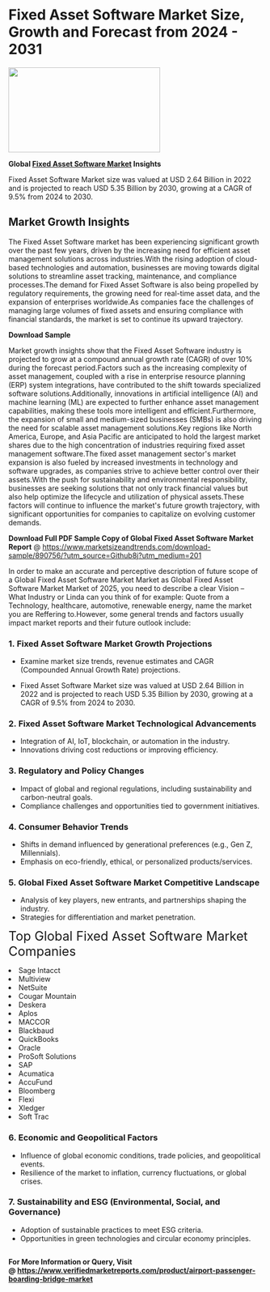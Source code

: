 <H1>Fixed Asset Software Market Size, Growth and Forecast from 2024 - 2031</H1><img class="aligncenter size-medium wp-image-584254" src="https://thirdeyenews.in/wp-content/uploads/2024/09/Global-Market-Research-300x168.jpeg" alt="" width="300" height="168" /><p><strong>Global&nbsp;<a href="https://www.marketsizeandtrends.com/download-sample/890756/?utm_source=Github8j?utm_medium=201">Fixed Asset Software Market</a> Insights</strong></p><p>Fixed Asset Software Market size was valued at USD 2.64 Billion in 2022 and is projected to reach USD 5.35 Billion by 2030, growing at a CAGR of 9.5% from 2024 to 2030.</p><p><h2>Market Growth Insights</h2> <p>The Fixed Asset Software market has been experiencing significant growth over the past few years, driven by the increasing need for efficient asset management solutions across industries.With the rising adoption of cloud-based technologies and automation, businesses are moving towards digital solutions to streamline asset tracking, maintenance, and compliance processes.The demand for Fixed Asset Software is also being propelled by regulatory requirements, the growing need for real-time asset data, and the expansion of enterprises worldwide.As companies face the challenges of managing large volumes of fixed assets and ensuring compliance with financial standards, the market is set to continue its upward trajectory.</p> <p><strong>Download Sample</strong></p> <p>Market growth insights show that the Fixed Asset Software industry is projected to grow at a compound annual growth rate (CAGR) of over 10% during the forecast period.Factors such as the increasing complexity of asset management, coupled with a rise in enterprise resource planning (ERP) system integrations, have contributed to the shift towards specialized software solutions.Additionally, innovations in artificial intelligence (AI) and machine learning (ML) are expected to further enhance asset management capabilities, making these tools more intelligent and efficient.Furthermore, the expansion of small and medium-sized businesses (SMBs) is also driving the need for scalable asset management solutions.Key regions like North America, Europe, and Asia Pacific are anticipated to hold the largest market shares due to the high concentration of industries requiring fixed asset management software.The fixed asset management sector's market expansion is also fueled by increased investments in technology and software upgrades, as companies strive to achieve better control over their assets.With the push for sustainability and environmental responsibility, businesses are seeking solutions that not only track financial values but also help optimize the lifecycle and utilization of physical assets.These factors will continue to influence the market's future growth trajectory, with significant opportunities for companies to capitalize on evolving customer demands.</p> <p><span class=""><strong>Download Full PDF Sample Copy of Global Fixed Asset Software Market Report</strong> @ <a href="https://www.marketsizeandtrends.com/download-sample/890756/?utm_source=Github8j?utm_medium=201" target="_blank">https://www.marketsizeandtrends.com/download-sample/890756/?utm_source=Github8j?utm_medium=201</a></span></p><p>In order to make an accurate and perceptive description of future scope of a Global&nbsp;Fixed Asset Software Market Market as Global&nbsp;Fixed Asset Software Market Market of 2025, you need to describe a clear Vision &ndash; What Industry or Linda can you think of for example: Quote from a Technology, healthcare, automotive, renewable energy, name the market you are Reffering to.However, some general trends and factors usually impact market reports and their future outlook include:</p><h3>1.&nbsp;<strong>Fixed Asset Software Market Growth Projections</strong></h3><ul><li>Examine market size trends, revenue estimates and CAGR (Compounded Annual Growth Rate) projections.</li><li><p>Fixed Asset Software Market size was valued at USD 2.64 Billion in 2022 and is projected to reach USD 5.35 Billion by 2030, growing at a CAGR of 9.5% from 2024 to 2030.</p></li></ul><h3>2.&nbsp;<strong>Fixed Asset Software Market Technological Advancements</strong></h3><ul><li>Integration of AI, IoT, blockchain, or automation in the industry.</li><li>Innovations driving cost reductions or improving efficiency.</li></ul><h3>3.&nbsp;<strong>Regulatory and Policy Changes</strong></h3><ul><li>Impact of global and regional regulations, including sustainability and carbon-neutral goals.</li><li>Compliance challenges and opportunities tied to government initiatives.</li></ul><h3>4.&nbsp;<strong>Consumer Behavior Trends</strong></h3><ul><li>Shifts in demand influenced by generational preferences (e.g., Gen Z, Millennials).</li><li>Emphasis on eco-friendly, ethical, or personalized products/services.</li></ul><h3>5.&nbsp;<strong>Global Fixed Asset Software Market Competitive Landscape</strong></h3><ul><li>Analysis of key players, new entrants, and partnerships shaping the industry.</li><li>Strategies for differentiation and market penetration.</li></ul><p data-pm-slice="1 1 []"><span style="color: inherit; font-family: inherit; font-size: 25px;">Top Global Fixed Asset Software Market Companies</span></p><div class="" data-test-id=""><p><li>Sage Intacct</li><li> Multiview</li><li> NetSuite</li><li> Cougar Mountain</li><li> Deskera</li><li> Aplos</li><li> MACCOR</li><li> Blackbaud</li><li> QuickBooks</li><li> Oracle</li><li> ProSoft Solutions</li><li> SAP</li><li> Acumatica</li><li> AccuFund</li><li> Bloomberg</li><li> Flexi</li><li> Xledger</li><li> Soft Trac</li></p></div><h3>6.&nbsp;<strong>Economic and Geopolitical Factors</strong></h3><ul><li>Influence of global economic conditions, trade policies, and geopolitical events.</li><li>Resilience of the market to inflation, currency fluctuations, or global crises.</li></ul><h3>7.&nbsp;<strong>Sustainability and ESG (Environmental, Social, and Governance)</strong></h3><ul><li>Adoption of sustainable practices to meet ESG criteria.</li><li>Opportunities in green technologies and circular economy principles.</li></ul><h2><strong style="font-size: 14px;">For More Information or Query, Visit @&nbsp;</strong><a style="background-color: #ffffff; font-size: 14px;" href="https://www.marketsizeandtrends.com/report/fixed-asset-software-market-/" target="_blank">https://www.verifiedmarketreports.com/product/airport-passenger-boarding-bridge-market</a></h2>